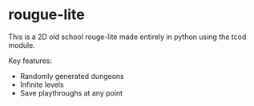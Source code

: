 # rougue-lite

This is a 2D old school rouge-lite made entirely in python using the tcod module.

Key features:
- Randomly generated dungeons
- Infinite levels
- Save playthroughs at any point
